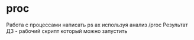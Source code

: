 # proc
Работа с процессами
написать ps ax используя анализ /proc
Результат ДЗ - рабочий скрипт который можно запустить

